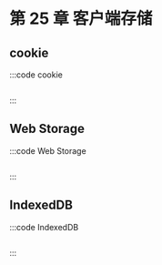 # 第 25 章 客户端存储

## cookie

:::code cookie

```js
```

:::

## Web Storage

:::code Web Storage

```js
```

:::

## IndexedDB

:::code IndexedDB

```js
```

:::
